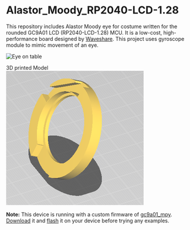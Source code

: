 # Alastor_Moody_RP2040-LCD-1.28
This repository includes Alastor Moody eye for costume written for the rounded GC9A01 LCD (RP2040-LCD-1.28) MCU. It is a low-cost, high-performance board designed by [Waveshare][RP2040-LCD-1.28-Wiki].
This project uses gyroscope module to mimic movement of an eye.

![Eye on table ](Moodys_eye.jpg)


3D printed Model<br> 
![Model_cura](Model_cura.png)


**Note:** This device is running with a custom firmware of [gc9a01_mpy][gc9a01_mpy]. [Download][firmware] it and
[flash][raspb-pico-getting-started] it on your device before trying any examples.

[gc9a01_mpy]: <https://github.com/russhughes/gc9a01_mpy>
[firmware]: <https://github.com/russhughes/gc9a01_mpy/tree/main/firmware/RP2>
[raspb-pico-getting-started]: <https://projects.raspberrypi.org/en/projects/getting-started-with-the-pico/3>
[RP2040-LCD-1.28-Wiki]: <https://www.waveshare.com/wiki/RP2040-LCD-1.28>
